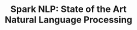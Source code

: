 ---
layout: landing
title: 'Spark NLP: State of the Art <br /> Natural Language Processing'
excerpt: >
   <br> The first production grade versions of the latest deep learning NLP research
permalink: /
header: true
article_header:
  actions:
    - text: Getting Started
      type: error
      url: /docs/en/quickstart
    - text: '<i class="fab fa-github"></i> GitHub'
      type: outline-theme-dark
      url: https://github.com/johnsnowlabs/spark-nlp
  height: 50vh
  theme: dark
  background_color: "#0296D8"
  # background_image:
    # gradient: "linear-gradient(rgba(0, 0, 0, .2), rgba(0, 0, 0, .6))"
data:
  sections:
    - title: <h3>The most widely used NLP library in the enterprise</h3>
      excerpt: Backed my <b>O'Reilly's</b> most recent "AI Adoption in the Enterprise" survey in February
      children:
        - title: 100% Open Source
          excerpt: Including pre-trained <b>models</b> and <b>pipelines</b>
        - title: Natively scalable
          excerpt: The only <b>NLP</b> library built <b>natively</b> on Apache Spark   
        - title: Multiple Languages
          excerpt: Full <b>Python</b>, <b>Scala</b>, and <b>Java</b> support
   
    - title: '<h2> Quick and Easy </h2>'
      install: yes
      excerpt: Spark NLP is available on <b>Spark packages</b>, <b>Maven</b>, <b>PyPI</b>, and <b>Conda</b>
      background_color: "#ecf0f1"
      actions:
        - text: Install Spark NLP
          url: /docs/en/install
    

    - title: Right Out of The Box
      excerpt: Spark NLP ships with many <b>NLP features</b>, pre-trained <b>models</b> and <b>pipelines</b>
      actions:
        - text: Features
          url: /docs/en/annotators     
        - text: Models
          url: /docs/en/models
      features: true
      # theme: dark
      # background_color: "#123"
    
    - title: <h2>Active Community Support</h2>
      theme: dark
      excerpt: 
      actions:
        - text: '<i class="fab fa-github"></i> GitHub'
          type: outline-theme-dark
          url: https://github.com/johnsnowlabs/spark-nlp
        - text: '<i class="fas fa-terminal"></i> Examples'
          type: outline-theme-dark
          url: https://github.com/JohnSnowLabs/spark-nlp-workshop
        - text: '<i class="fab fa-slack-hash"></i> Slack'
          type: outline-theme-dark
          url: https://join.slack.com/t/spark-nlp/shared_invite/enQtNjA4MTE2MDI1MDkxLTM4ZDliMjU5OWZmMDE1ZGVkMjg0MWFjMjU3NjY4YThlMTJkNmNjNjM3NTMwYzlhMWY4MGMzODI2NDBkOWU4ZDE
      background_color: "#0296D8"  
---